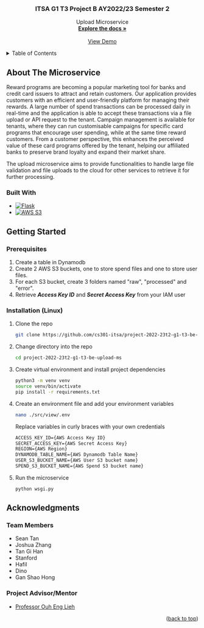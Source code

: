 <a name="readme-top"></a>


<!-- PROJECT LOGO -->
<br />
<div align="center">
<h3 align="center">ITSA G1 T3 Project B AY2022/23 Semester 2</h3>

  <p align="center">
    Upload Microservice
    <br />
    <a href="https://itsa-t3-upload-ms.stoplight.io/docs/upload-ms/branches/main/9ae56e8b59f9f-upload-ms"><strong>Explore the docs »</strong></a>
    <br />
    <br />
    <a href="https://www.itsag1t3.com">View Demo</a>
  </p>
</div>



<!-- TABLE OF CONTENTS -->
<details>
  <summary>Table of Contents</summary>
  <ol>
    <li>
      <a href="#about-the-project">About The Project</a>
      <ul>
        <li><a href="#built-with">Built With</a></li>
      </ul>
    </li>
    <li>
      <a href="#getting-started">Getting Started</a>
      <ul>
        <li><a href="#prerequisites">Prerequisites</a></li>
        <li><a href="#installation">Installation</a></li>
      </ul>
    </li>
    <li><a href="#acknowledgments">Acknowledgments</a></li>
  </ol>
</details>

<!-- ABOUT THE PROJECT -->
## About The Microservice
Reward programs are becoming a popular marketing tool for banks and credit card issuers to attract and retain customers. Our application provides customers with an efficient and user-friendly platform for managing their rewards. A large number of spend transactions can be processed daily in real-time and the application is able to accept these transactions via a file upload or API request to the tenant. Campaign management is available for tenants, where they can run customisable campaigns for specific card programs that encourage user spending, while at the same time reward customers. From a customer perspective, this enhances the perceived value of these card programs offered by the tenant, helping our affiliated banks to preserve brand loyalty and expand their market share.


The upload microservice aims to provide functionalities to handle large file validation and file uploads to the cloud for other services to retrieve it for further processing.


### Built With

* [![Flask][Flask.com]][Flask-url]
* [![AWS S3][AWS.com]][AWS-url]



<!-- GETTING STARTED -->
## Getting Started
### Prerequisites
1. Create a table in Dynamodb
2. Create 2 AWS S3 buckets, one to store spend files and one to store user files.
3. For each S3 bucket, create 3 folders named "raw", "processed" and "error".
3. Retrieve _**Access Key ID**_ and _**Secret Access Key**_ from your IAM user


### Installation (Linux)
1. Clone the repo
   ```sh
   git clone https://github.com/cs301-itsa/project-2022-23t2-g1-t3-be-upload-ms.git
   ```
2. Change directory into the repo
    ```sh
    cd project-2022-23t2-g1-t3-be-upload-ms
    ```
3. Create virtual environment and install project dependencies
   ```sh
   python3 -m venv venv
   source venv/bin/activate
   pip install -r requirements.txt
   ```
4. Create an environment file and add your environment variables
   ```sh
   nano ./src/view/.env
   ```
   Replace variables in curly braces with your own credentials
   ```txt
   ACCESS_KEY_ID={AWS Access Key ID}
   SECRET_ACCESS_KEY={AWS Secret Access Key}
   REGION={AWS Region}
   DYNAMODB_TABLE_NAME={AWS Dynamodb Table Name}
   USER_S3_BUCKET_NAME={AWS User S3 bucket name}
   SPEND_S3_BUCKET_NAME={AWS Spend S3 bucket name}
   ```
5. Run the microservice
   ```sh
   python wsgi.py
   ```
<!-- ACKNOWLEDGMENTS -->
## Acknowledgments

### Team Members
* Sean Tan
* Joshua Zhang
* Tan Gi Han
* Stanford
* Hafil
* Dino
* Gan Shao Hong

### Project Advisor/Mentor
* [Professor Ouh Eng Lieh](https://www.linkedin.com/in/eng-lieh-ouh/?originalSubdomain=sg)

<p align="right">(<a href="#readme-top">back to top</a>)</p>

[AWS-url]: https://aws.amazon.com/s3/
[AWS.com]: https://img.shields.io/badge/Amazon_AWS-232F3E?style=for-the-badge&logo=amazon-aws&logoColor=white
[Flask-url]: https://flask.palletsprojects.com/en/2.2.x/
[Flask.com]: https://img.shields.io/badge/Flask-000000?style=for-the-badge&logo=flask&logoColor=white

